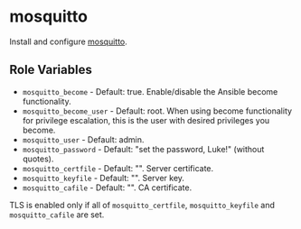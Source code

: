 # mosquitto

Install and configure [mosquitto](https://mosquitto.org/).

## Role Variables

* `mosquitto_become` - Default: true. Enable/disable the Ansible become
  functionality.
* `mosquitto_become_user` - Default: root. When using become functionality for
  privilege escalation, this is the user with desired privileges you become.
* `mosquitto_user` - Default: admin.
* `mosquitto_password` - Default: "set the password, Luke!" (without quotes).
* `mosquitto_certfile` - Default: "". Server certificate.
* `mosquitto_keyfile` - Default: "". Server key.
* `mosquitto_cafile` - Default: "". CA certificate.

TLS is enabled only if all of `mosquitto_certfile`, `mosquitto_keyfile` and
`mosquitto_cafile` are set.
